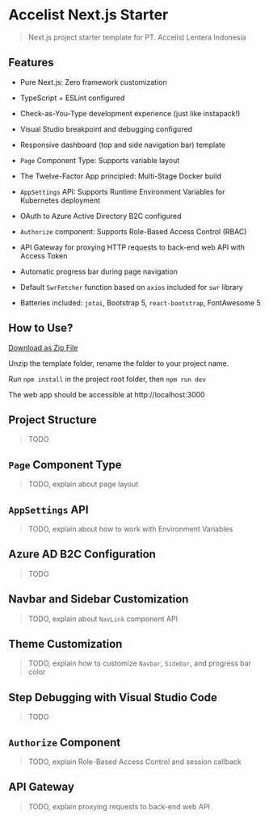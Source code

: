 # Accelist Next.js Starter

> Next.js project starter template for PT. Accelist Lentera Indonesia

## Features

- Pure Next.js: Zero framework customization

- TypeScript + ESLint configured

- Check-as-You-Type development experience (just like instapack!)

- Visual Studio breakpoint and debugging configured

- Responsive dashboard (top and side navigation bar) template

- `Page` Component Type: Supports variable layout

- The Twelve-Factor App principled: Multi-Stage Docker build

- `AppSettings` API: Supports Runtime Environment Variables for Kubernetes deployment

- OAuth to Azure Active Directory B2C configured

- `Authorize` component: Supports Role-Based Access Control (RBAC)

- API Gateway for proxying HTTP requests to back-end web API with Access Token

- Automatic progress bar during page navigation

- Default `SwrFetcher` function based on `axios` included for `swr` library

- Batteries included: `jotai`, Bootstrap 5, `react-bootstrap`, FontAwesome 5

## How to Use?

[Download as Zip File](https://github.com/accelist/nextjs-starter/archive/refs/heads/master.zip)

Unzip the template folder, rename the folder to your project name.

Run `npm install` in the project root folder, then `npm run dev`

The web app should be accessible at http://localhost:3000

## Project Structure

> TODO

## `Page` Component Type

> TODO, explain about page layout

## `AppSettings` API

> TODO, explain about how to work with Environment Variables

## Azure AD B2C Configuration

> TODO

## Navbar and Sidebar Customization

> TODO, explain about `NavLink` component API

## Theme Customization

> TODO, explain how to customize `Navbar`, `Sidebar`, and progress bar color

## Step Debugging with Visual Studio Code

> TODO

## `Authorize` Component

> TODO, explain Role-Based Access Control and session callback

## API Gateway

> TODO, explain proxying requests to back-end web API
